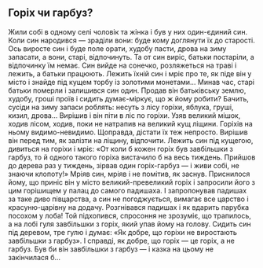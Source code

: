 ## Горіх чи гарбуз?

Жили собі в одному селі чоловік та жінка і був у них один-єдиний син. Коли син народився — зраділи вони: буде кому доглянути їх до старості. Ось виросте син і буде поле орати, худобу пасти, дрова на зиму запасати, а вони, старі, відпочинуть.
Та от син виріс, батьки постаріли, а відпочинку їм немає. Син вийде на сонечко, розляжеться на траві і лежить, а батьки працюють. Лежить їхній син і мріє про те, як піде він у місто і знайде під кущем торбу із золотими монетами...
Минав час, старі батьки померли і залишився син один. Продав він батьківську землю, худобу, гроші проїв і сидить думає-міркує, що ж йому робити? Бачить, сусіди на зиму запаси роблять: несуть з лісу горіхи, яблука, груші, кизил, дрова... Вирішив і він піти в ліс по горіхи. Узяв великий мішок, ходив лісом, ходив, поки не натрапив на великий кущ ліщини. Горіхів на ньому видимо-невидимо. Щоправда, дістати їх теж непросто. Вирішив він перед тим, як залізти на ліщину, відпочити. Лежить син під кущегою, дивиться на горіхи і мріє: «От коли б кожен горіх був завбільшки з гарбуз, то й одного такого горіха вистачило б на весь тиждень. Прийшов до дерева раз у тиждень, зірвав один горіх-гарбуз — і живи собі, не знаючи клопоту!»
Мріяв син, мріяв і не помітив, як заснув. Приснилося йому, що приніс він у місто великий-превеликий горіх і запросили його з цим горішищем у палац до самого падишаха. І запропонував падишах за таке диво півцарства, а син не погоджується, вимагає все царство і красуню-царівну на додачу. Розгнівався падишах і як вдарить парубка посохом у лоба!
Той підхопився, спросоння не зрозуміє, що трапилось, а на лобі гуля завбільшки з горіх, який упав йому на голову. Сидить син під деревом, тре гулю і думає: «Як добре, що горіхи
не виростають завбільшки з гарбуз».
І справді, як добре, що горіх — це горіх, а не гарбуз. Був би він завбільшки з гарбуз — і казка на цьому не закінчилася б...
